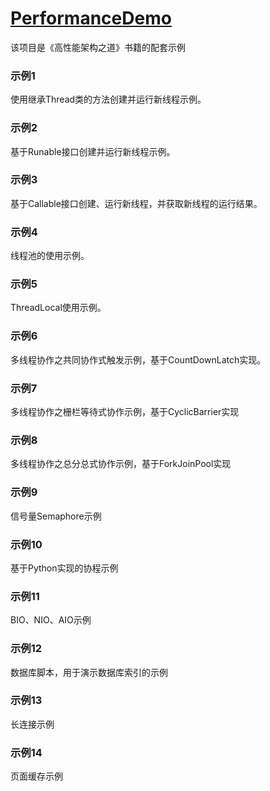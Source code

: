 # [PerformanceDemo](https://github.com/yeecode/PerformanceDemo)

该项目是《高性能架构之道》书籍的配套示例

### 示例1

使用继承Thread类的方法创建并运行新线程示例。

### 示例2

基于Runable接口创建并运行新线程示例。

### 示例3

基于Callable接口创建、运行新线程，并获取新线程的运行结果。

### 示例4

线程池的使用示例。

### 示例5

ThreadLocal使用示例。

### 示例6

多线程协作之共同协作式触发示例，基于CountDownLatch实现。

### 示例7

多线程协作之栅栏等待式协作示例，基于CyclicBarrier实现

### 示例8

多线程协作之总分总式协作示例，基于ForkJoinPool实现

### 示例9

信号量Semaphore示例

### 示例10

基于Python实现的协程示例

### 示例11

BIO、NIO、AIO示例

### 示例12

数据库脚本，用于演示数据库索引的示例

### 示例13

长连接示例

### 示例14

页面缓存示例